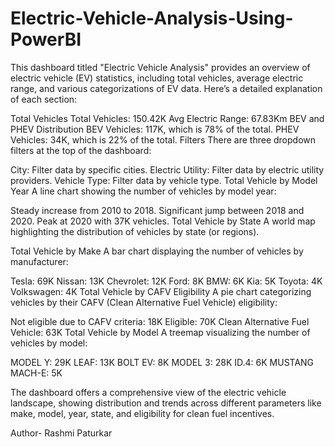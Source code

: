 # Electric-Vehicle-Analysis-Using-PowerBI

This dashboard titled "Electric Vehicle Analysis" provides an overview of electric vehicle (EV) statistics, including total vehicles, average electric range, and various categorizations of EV data. Here’s a detailed explanation of each section:

Total Vehicles
Total Vehicles: 150.42K
Avg Electric Range: 67.83Km
BEV and PHEV Distribution
BEV Vehicles: 117K, which is 78% of the total.
PHEV Vehicles: 34K, which is 22% of the total.
Filters
There are three dropdown filters at the top of the dashboard:

City: Filter data by specific cities.
Electric Utility: Filter data by electric utility providers.
Vehicle Type: Filter data by vehicle type.
Total Vehicle by Model Year
A line chart showing the number of vehicles by model year:

Steady increase from 2010 to 2018.
Significant jump between 2018 and 2020.
Peak at 2020 with 37K vehicles.
Total Vehicle by State
A world map highlighting the distribution of vehicles by state (or regions).

Total Vehicle by Make
A bar chart displaying the number of vehicles by manufacturer:

Tesla: 69K
Nissan: 13K
Chevrolet: 12K
Ford: 8K
BMW: 6K
Kia: 5K
Toyota: 4K
Volkswagen: 4K
Total Vehicle by CAFV Eligibility
A pie chart categorizing vehicles by their CAFV (Clean Alternative Fuel Vehicle) eligibility:

Not eligible due to CAFV criteria: 18K
Eligible: 70K
Clean Alternative Fuel Vehicle: 63K
Total Vehicle by Model
A treemap visualizing the number of vehicles by model:

MODEL Y: 29K
LEAF: 13K
BOLT EV: 8K
MODEL 3: 28K
ID.4: 6K
MUSTANG MACH-E: 5K

The dashboard offers a comprehensive view of the electric vehicle landscape, showing distribution and trends across different parameters like make, model, year, state, and eligibility for clean fuel incentives.

Author- Rashmi Paturkar

